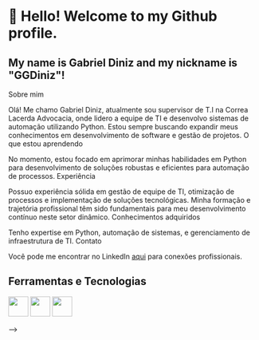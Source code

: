 # 👋 Hello! Welcome to my Github profile.
## My name is Gabriel Diniz and my nickname is "GGDiniz"!

Sobre mim

Olá! Me chamo Gabriel Diniz, atualmente sou supervisor de T.I na Correa Lacerda Advocacia, onde lidero a equipe de TI e desenvolvo sistemas de automação utilizando Python. Estou sempre buscando expandir meus conhecimentos em desenvolvimento de software e gestão de projetos.
O que estou aprendendo

No momento, estou focado em aprimorar minhas habilidades em Python para desenvolvimento de soluções robustas e eficientes para automação de processos.
Experiência

Possuo experiência sólida em gestão de equipe de TI, otimização de processos e implementação de soluções tecnológicas. Minha formação e trajetória profissional têm sido fundamentais para meu desenvolvimento contínuo neste setor dinâmico.
Conhecimentos adquiridos

Tenho expertise em Python, automação de sistemas, e gerenciamento de infraestrutura de TI.
Contato

Você pode me encontrar no LinkedIn [aqui](www.linkedin.com/in/gabriel-diniz-0875111aa) para conexões profissionais.

## Ferramentas e Tecnologias

<img loading="lazy" src="https://cdn.jsdelivr.net/gh/devicons/devicon/icons/git/git-original.svg" width="40" height="40"/>

<img src="https://cdn.jsdelivr.net/gh/devicons/devicon@latest/icons/python/python-original.svg" width="40" height="40"/>


<img src="https://cdn.jsdelivr.net/gh/devicons/devicon@latest/icons/flask/flask-original.svg"  width="40" height="40" />
          
-->
